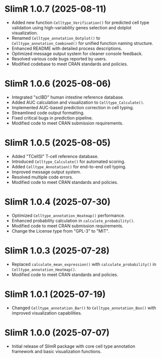 # SlimR 1.0.7 (2025-08-11)
- Added new function `Celltype_Verification()` for predicted cell type validation using high-variability genes selection and dotplot visualization.
- Renamed `Celltype_annotation_Dotplot()` to `Celltype_annotation_Combined()` for unified function naming structure.
- Enhanced README with detailed process descriptions.
- Optimized message output system for cleaner console feedback.
- Resolved various code bugs reported by users.
- Modified codebase to meet CRAN standards and policies.

# SlimR 1.0.6 (2025-08-06)
- Integrated "scIBD" human intestine reference database.
- Added AUC calculation and visualization to `Celltype_Calculate()`.
- Implemented AUC-based prediction correction in cell typing.
- Streamlined code output formatting.
- Fixed critical bugs in prediction pipeline.
- Modified code to meet CRAN submission requirements.

# SlimR 1.0.5 (2025-08-05)
- Added "TCellSI" T-cell reference database.
- Introduced `Celltype_Calculate()` for automated scoring.
- Added `Celltype_Annotation()` for end-to-end cell typing.
- Improved message output system.
- Resolved multiple code errors.
- Modified code to meet CRAN standards and policies.

# SlimR 1.0.4 (2025-07-30)
- Optimized `Celltype_annotation_Heatmap()` performance.
- Enhanced probability calculation in `calculate_probability()`.
- Modified code to meet CRAN submission requirements.
- Change the License type from "GPL-3" to "MIT".

# SlimR 1.0.3 (2025-07-28)
- Replaced `calculate_mean_expression()` with `calculate_probability()` in `Celltype_annotation_Heatmap()`.
- Modified code to meet CRAN standards and policies.

# SlimR 1.0.1 (2025-07-19)
- Changed `Celltype_annotation_Bar()` to `Celltype_annotation_Box()` with improved visualization capabilities.

# SlimR 1.0.0 (2025-07-07)
- Initial release of SlimR package with core cell type annotation framework and basic visualization functions.
